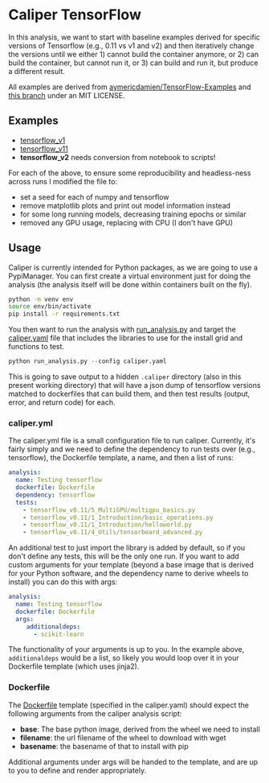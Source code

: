 # Caliper TensorFlow

In this analysis, we want to start with baseline examples derived for specific
versions of Tensorflow (e.g., 0.11 vs v1 and v2) and then iteratively change
the versions until we either 1) cannot build the container anymore, or 2)
can build the container, but cannot run it, or 3) can build and run it,
but produce a different result.

All examples are derived from [aymericdamien/TensorFlow-Examples](https://github.com/aymericdamien/TensorFlow-Examples)
and [this branch](https://github.com/aymericdamien/TensorFlow-Examples/tree/0.11) under an MIT LICENSE.

## Examples

 - [tensorflow_v1](tensorflow_v1)
 - [tensorflow_v11](tensorflow_v0.11)
 - **tensorflow_v2** needs conversion from notebook to scripts!

For each of the above, to ensure some reproducibility and headless-ness across runs I modified the file to:

 - set a seed for each of numpy and tensorflow
 - remove matplotlib plots and print out model information instead
 - for some long running models, decreasing training epochs or similar
 - removed any GPU usage, replacing with CPU (I don't have GPU)

## Usage

Caliper is currently intended for Python packages, as we are going to use a PypiManager.
You can first create a virtual environment just for doing the analysis (the analysis
itself will be done within containers built on the fly).

```bash
python -m venv env
source env/bin/activate
pip install -r requirements.txt
```

You then want to run the analysis with [run_analysis.py](run_analysis.py) and target
the [caliper.yaml](caliper.yaml) file that includes the libraries to use for the
install grid and functions to test.

```python
python run_analysis.py --config caliper.yaml
```

This is going to save output to a hidden `.caliper` directory (also in this present
working directory) that will have a json dump of tensorflow versions matched to dockerfiles
that can build them, and then test results (output, error, and return code) for each.

### caliper.yml

The caliper.yml file is a small configuration file to run caliper. Currently, it's fairly simply
and we need to define the dependency to run tests over (e.g., tensorflow), the Dockerfile template,
a name, and then a list of runs:

```yaml
analysis:
  name: Testing tensorflow
  dockerfile: Dockerfile
  dependency: tensorflow
  tests:
    - tensorflow_v0.11/5_MultiGPU/multigpu_basics.py
    - tensorflow_v0.11/1_Introduction/basic_operations.py
    - tensorflow_v0.11/1_Introduction/helloworld.py
    - tensorflow_v0.11/4_Utils/tensorboard_advanced.py
```

An additional test to just import the library is added by default, so if you don't define
any tests, this will be the only one run. If you want to add custom arguments for your template (beyond a base image that
is derived for your Python software, and the dependency name to derive wheels to install)
you can do this with args:

```yaml
analysis:
  name: Testing tensorflow
  dockerfile: Dockerfile
  args:
     additionaldeps: 
       - scikit-learn
```

The functionality of your arguments is up to you. In the example above, `additionaldeps`
would be a list, so likely you would loop over it in your Dockerfile template (which uses jinja2).


### Dockerfile

The [Dockerfile](Dockerfile) template (specified in the caliper.yaml) should expect
the following arguments from the caliper analysis script:

 - **base**: The base python image, derived from the wheel we need to install
 - **filename**: the url filename of the wheel to download with wget
 - **basename**: the basename of that to install with pip

Additional arguments under args will be handed to the template, and are up to you
to define and render appropriately.
